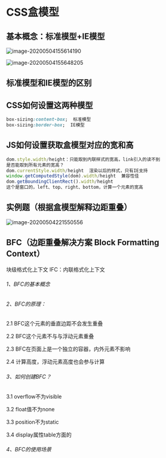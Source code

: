 # CSS盒模型

## 基本概念：标准模型+IE模型

![image-20200504155614190](http://image.lanbling.com/md/image-20200504155614190.png)



![image-20200504155648205](http://image.lanbling.com/md/image-20200504155648205.png)



## 标准模型和IE模型的区别



## CSS如何设置这两种模型

```css
box-sizing:content-box;  标准模型
box-sizing:border-box;  IE模型
```



## JS如何设置获取盒模型对应的宽和高

```js
dom.style.width/height：只能取到内联样式的宽高，link引入的读不到
是否能取到所有元素的宽高？
dom.currentStyle.width/height  渲染以后的样式，只有IE支持
window.getComputedStyle(dom).width/height  兼容性佳
dom.getBoundingClientRect().width/height  
这个是窗口的，left、top、right、bottom，计算一个元素的宽高
```



## 实例题（根据盒模型解释边距重叠）

![image-20200504221550556](http://image.lanbling.com/md/image-20200504221550556.png)

 

## BFC（边距重叠解决方案 Block Formatting Context）

块级格式化上下文    IFC：内联格式化上下文

###### 1、BFC的基本概念

###### 2、BFC的原理：

2.1  BFC这个元素的垂直边距不会发生重叠

2.2	BFC这个元素不与与浮动元素重叠

2.3    BFC在页面上是一个独立的容器，内外元素不影响

2.4 	计算高度，浮动元素高度也会参与计算

###### 3、如何创建BFC？

3.1 overflow不为visible

3.2  float值不为none

3.3  position不为static

3.4 display属性table方面的

###### 4、BFC的使用场景